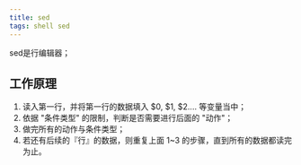 ```yaml
---
title: sed
tags: shell sed
---
```

sed是行编辑器；
## 工作原理

1.	读入第一行，并将第一行的数据填入 $0, $1, $2.... 等变量当中；
2.	依据 "条件类型" 的限制，判断是否需要进行后面的 "动作"；
3.	做完所有的动作与条件类型；
4.	若还有后续的『行』的数据，则重复上面 1~3 的步骤，直到所有的数据都读完为止。
